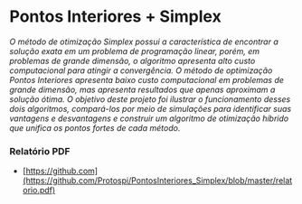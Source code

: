 
# Pontos Interiores + Simplex

  _O método de otimização Simplex possui a característica de encontrar a solução exata em um problema de programação linear, porém, em problemas de grande dimensão, o algoritmo apresenta alto custo computacional para atingir a convergência. O método de optimização Pontos Interiores apresenta baixo custo computacional em problemas de grande dimensão, mas apresenta resultados que apenas aproximam a solução ótima. O objetivo deste projeto foi ilustrar o funcionamento desses dois algoritmos, compará-los por meio de simulações para identificar suas vantagens e desvantagens e construir um algoritmo de otimização híbrido que unifica os pontos fortes de cada método._
  
  
### Relatório PDF

* [https://github.com](https://github.com/Protospi/PontosInteriores_Simplex/blob/master/relatorio.pdf)